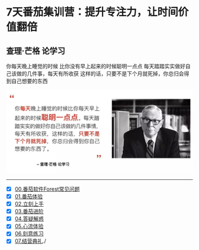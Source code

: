 # 7天番茄集训营：提升专注力，让时间价值翻倍

## 查理·芒格 论学习

你每天晚上睡觉的时候 比你没有早上起来的时候聪明一点点
每天踏踏实实做好自己该做的几件事，每天有所收获
这样的话，只要不是下个月就死掉，你总归会得到自己想要的东西

![查理·芒格 论学习](./media/查理·芒格-论学习.jpg)

---


- [x] [00.番茄软件Forest常见问题](./00.番茄软件Forest常见问题.md)
- [x] [01.番茄体验](./01.番茄体验.md)
- [x] [02.立刻上手](./02.立刻上手.md)
- [x] [03.番茄进阶](./03.番茄进阶.md)
- [x] [04.答疑解惑](./04.答疑解惑.md)
- [x] [05.心流体验](./05.心流体验.md)
- [x] [06.刻意练习](./06.刻意练习.md)
- [x] [07.结营典礼](#)./
